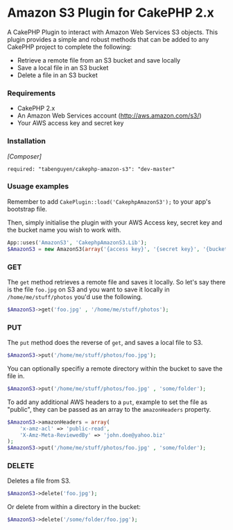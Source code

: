 # Amazon S3 Plugin for CakePHP 2.x

A CakePHP Plugin to interact with Amazon Web Services S3 objects. This plugin provides a simple and robust methods that can be added to any CakePHP project to complete the following:

* Retrieve a remote file from an S3 bucket and save locally
* Save a local file in an S3 bucket
* Delete a file in an S3 bucket

### Requirements

* CakePHP 2.x
* An Amazon Web Services account (http://aws.amazon.com/s3/)
* Your AWS access key and secret key

### Installation

_[Composer]_

```shell
required: "tabenguyen/cakephp-amazon-s3": "dev-master"
```

### Usuage examples

Remember to add `CakePlugin::load('CakephpAmazonS3');` to your app's bootstrap file. 

Then, simply initialise the plugin with your AWS Access key, secret key and the bucket name you wish to work with.

```php
App::uses('AmazonS3', 'CakephpAmazonS3.Lib');
$AmazonS3 = new AmazonS3(array('{access key}', '{secret key}', '{bucket name}'));
```

### GET

The `get` method retrieves a remote file and saves it locally. So let's say there is the file `foo.jpg` on S3 and you want to save it locally in `/home/me/stuff/photos` you'd use the following.

```php
$AmazonS3->get('foo.jpg' , '/home/me/stuff/photos');
```

### PUT

The `put` method does the reverse of `get`, and saves a local file to S3.

```php
$AmazonS3->put('/home/me/stuff/photos/foo.jpg');
```

You can optionally specifiy a remote directory within the bucket to save the file in.

```php
$AmazonS3->put('/home/me/stuff/photos/foo.jpg' , 'some/folder');
```

To add any additional AWS headers to a `put`, example to set the file as "public", they can be passed as an array to the `amazonHeaders` property.

```php
$AmazonS3->amazonHeaders = array(
	'x-amz-acl' => 'public-read',
	'X-Amz-Meta-ReviewedBy' => 'john.doe@yahoo.biz'
);
$AmazonS3->put('/home/me/stuff/photos/foo.jpg' , 'some/folder');
```

### DELETE

Deletes a file from S3.

```php
$AmazonS3->delete('foo.jpg');
```

Or delete from within a directory in the bucket:

```php
$AmazonS3->delete('/some/folder/foo.jpg');
```
